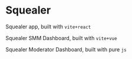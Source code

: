 # Squealer

Squealer app, built with `vite+react`

Squealer SMM Dashboard, built with `vite+vue`

Squealer Moderator Dashboard, built with pure `js`
